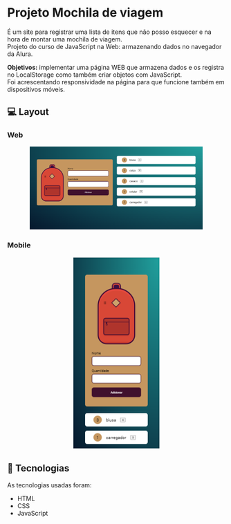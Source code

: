 # Projeto Mochila de viagem

<p>É um site para registrar uma lista de itens que não posso esquecer e na hora de montar uma mochila de viagem. <br>
Projeto do curso de JavaScript na Web: armazenando dados no navegador da Alura. </p>
<p><strong>Objetivos:</strong> implementar uma página WEB que armazena dados e os registra no LocalStorage como também criar objetos com JavaScript. <br>
Foi acrescentando responsividade na página para que funcione também em dispositivos móveis. </p>

## 💻 Layout  

### Web

<p align="center">
  <img alt="Projeto Mochila de viagem" title="Mochila de viagem" src="img/tela-web.PNG" width="400px">
</p>

### Mobile

<p align="center">
  <img alt="Projeto Mochila de viagem" title="Mochila de viagem" src="img/tela-mobile.PNG" width="200px">
</p>

 ## 🔧 Tecnologias 

As tecnologias usadas foram: 
* HTML
* CSS
* JavaScript
